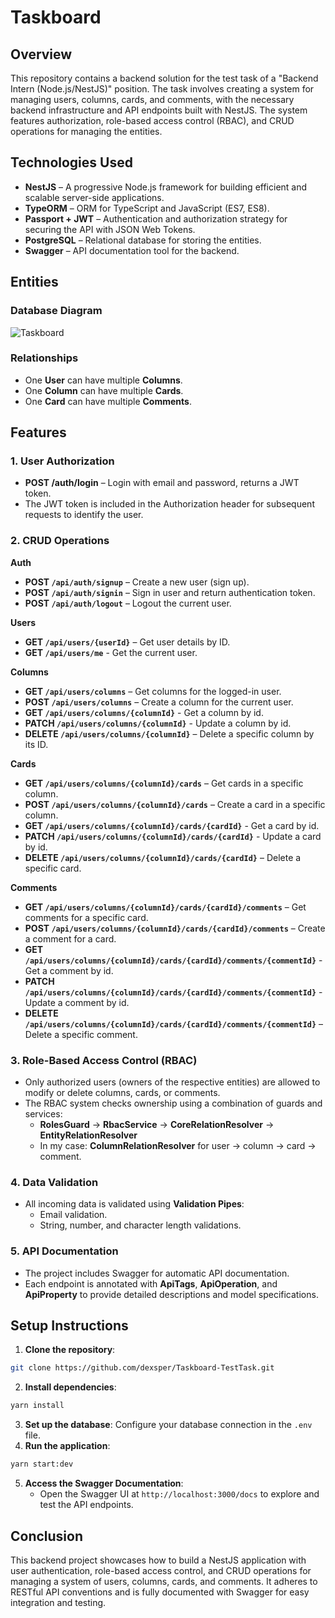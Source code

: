 # Taskboard

## Overview

This repository contains a backend solution for the test task of a "Backend Intern (Node.js/NestJS)" position. The task
involves creating a system for managing users, columns, cards, and comments, with the necessary backend infrastructure
and API endpoints built with NestJS. The system features authorization, role-based access control (RBAC), and CRUD
operations for managing the entities.

## Technologies Used

- **NestJS** – A progressive Node.js framework for building efficient and scalable server-side applications.
- **TypeORM** – ORM for TypeScript and JavaScript (ES7, ES8).
- **Passport + JWT** – Authentication and authorization strategy for securing the API with JSON Web Tokens.
- **PostgreSQL** – Relational database for storing the entities.
- **Swagger** – API documentation tool for the backend.

## Entities

### Database Diagram
![Taskboard](https://github.com/user-attachments/assets/c4e634a2-e98a-46d7-988f-43223a84f4a0)

### Relationships

- One **User** can have multiple **Columns**.
- One **Column** can have multiple **Cards**.
- One **Card** can have multiple **Comments**.

## Features

### 1. User Authorization

- **POST /auth/login** – Login with email and password, returns a JWT token.
- The JWT token is included in the Authorization header for subsequent requests to identify the user.

### 2. CRUD Operations

**Auth**

*   **POST `/api/auth/signup`** – Create a new user (sign up).
*   **POST `/api/auth/signin`** – Sign in user and return authentication token.
*   **POST `/api/auth/logout`** – Logout the current user.

**Users**

*   **GET `/api/users/{userId}`** – Get user details by ID.
*   **GET `/api/users/me`** - Get the current user.

**Columns**

*   **GET `/api/users/columns`** – Get columns for the logged-in user.
*   **POST `/api/users/columns`** – Create a column for the current user.
*   **GET `/api/users/columns/{columnId}`** - Get a column by id.
*   **PATCH `/api/users/columns/{columnId}`** - Update a column by id.
*   **DELETE `/api/users/columns/{columnId}`** – Delete a specific column by its ID.

**Cards**

*   **GET `/api/users/columns/{columnId}/cards`** – Get cards in a specific column.
*   **POST `/api/users/columns/{columnId}/cards`** – Create a card in a specific column.
*   **GET `/api/users/columns/{columnId}/cards/{cardId}`** - Get a card by id.
*   **PATCH `/api/users/columns/{columnId}/cards/{cardId}`** - Update a card by id.
*   **DELETE `/api/users/columns/{columnId}/cards/{cardId}`** – Delete a specific card.

**Comments**

*   **GET `/api/users/columns/{columnId}/cards/{cardId}/comments`** – Get comments for a specific card.
*  **POST `/api/users/columns/{columnId}/cards/{cardId}/comments`** – Create a comment for a card.
*   **GET `/api/users/columns/{columnId}/cards/{cardId}/comments/{commentId}`** - Get a comment by id.
*   **PATCH `/api/users/columns/{columnId}/cards/{cardId}/comments/{commentId}`** - Update a comment by id.
*   **DELETE `/api/users/columns/{columnId}/cards/{cardId}/comments/{commentId}`** – Delete a specific comment.

### 3. Role-Based Access Control (RBAC)

- Only authorized users (owners of the respective entities) are allowed to modify or delete columns, cards, or comments.
- The RBAC system checks ownership using a combination of guards and services:
    - **RolesGuard** -> **RbacService** -> **CoreRelationResolver** -> **EntityRelationResolver**
    - In my case: **ColumnRelationResolver** for user → column → card → comment.

### 4. Data Validation

- All incoming data is validated using **Validation Pipes**:
    - Email validation.
    - String, number, and character length validations.

### 5. API Documentation

- The project includes Swagger for automatic API documentation.
- Each endpoint is annotated with **ApiTags**, **ApiOperation**, and **ApiProperty** to provide detailed descriptions
  and model specifications.

## Setup Instructions

1. **Clone the repository**:

```bash
git clone https://github.com/dexsper/Taskboard-TestTask.git
```

2. **Install dependencies**:

```bash
yarn install
```

3. **Set up the database**:  Configure your database connection in the `.env` file.
4. **Run the application**:

```bash
yarn start:dev
```

5. **Access the Swagger Documentation**:
    - Open the Swagger UI at `http://localhost:3000/docs` to explore and test the API endpoints.

## Conclusion

This backend project showcases how to build a NestJS application with user authentication, role-based access control,
and CRUD operations for managing a system of users, columns, cards, and comments. It adheres to RESTful API conventions
and is fully documented with Swagger for easy integration and testing.

